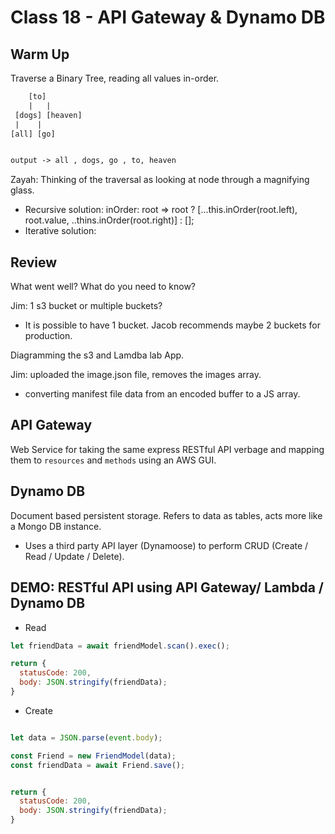 # Class 18 - API Gateway & Dynamo DB

## Warm Up

Traverse a Binary Tree,  reading all values in-order.

```txt
    [to]
    |   |
 [dogs] [heaven]
 |    |
[all] [go]


output -> all , dogs, go , to, heaven
```

Zayah: Thinking of the traversal as looking at node through a magnifying glass.

* Recursive solution: inOrder: root => root ? [...this.inOrder(root.left), root.value, ..thins.inOrder(root.right)] : [];
* Iterative solution:

## Review

What went well?  What do you need to know?

Jim: 1 s3 bucket or multiple buckets?

* It is possible to have 1 bucket. Jacob recommends maybe 2 buckets for production.

Diagramming the s3 and Lamdba lab App.

Jim: uploaded the image.json file, removes the images array.

* converting manifest file data from an encoded buffer to a JS array.

## API Gateway

Web Service for taking the same express RESTful API verbage and mapping them to `resources` and `methods` using an AWS GUI.

## Dynamo DB

Document based persistent storage.  Refers to data as tables,  acts more like a Mongo DB instance.

* Uses a third party API layer (Dynamoose) to perform CRUD (Create / Read / Update / Delete).

## DEMO: RESTful API using API Gateway/ Lambda / Dynamo DB

* Read

```javascript
let friendData = await friendModel.scan().exec();

return {
  statusCode: 200,
  body: JSON.stringify(friendData);
}
```

* Create

```javascript

let data = JSON.parse(event.body);

const Friend = new FriendModel(data);
const friendData = await Friend.save();


return {
  statusCode: 200,
  body: JSON.stringify(friendData);
}
```
